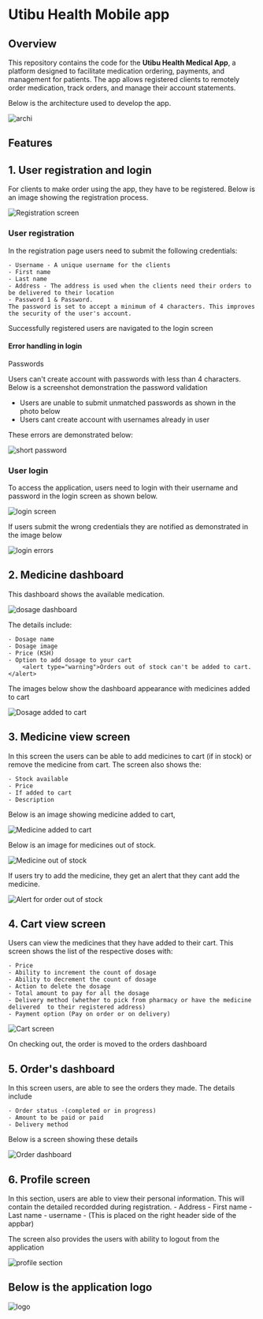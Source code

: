 # Utibu Health Mobile app

## Overview

This repository contains the code for the **Utibu Health Medical App**, a platform designed to facilitate medication ordering, payments, and management for patients. The app allows registered clients to remotely order medication, track orders, and manage their account statements.

Below is the architecture used to develop the app.

![archi](./images/Utibu%20Health%20System%20Architecture.png#width=250)

## Features

## 1. User registration and login

For clients to make order using the app, they have to be registered. Below is an image showing the registration process.

![Registration screen](./images/registration.jpg)

### User registration

In the registration page users need to submit the following credentials:

    - Username - A unique username for the clients
    - First name
    - Last name
    - Address - The address is used when the clients need their orders to be delivered to their location
    - Password 1 & Password.
    The password is set to accept a minimum of 4 characters. This improves the security of the user's account.

Successfully registered users are navigated to the login screen

#### Error handling in login

Passwords

Users can't create account with passwords with less than 4 characters. Below is a screenshot demonstration the password validation

- Users are unable to submit unmatched passwords as shown in the photo below
- Users cant create account with usernames already in user

These errors are demonstrated below:

![short password](./images/registration-errors.jpg)

### User login

To access the application, users need to login with their username and password in the login screen as shown below.

![login screen](./images/login.jpg)

If users submit the wrong credentials they are notified as demonstrated in the image below

![login errors](./images/no%20user.jpg)

## 2. Medicine dashboard

This dashboard shows the available medication.

![dosage dashboard](./images/dashboard.jpg)

The details include:

    - Dosage name
    - Dosage image
    - Price (KSH)
    - Option to add dosage to your cart
        <alert type="warning">Orders out of stock can't be added to cart.</alert>

The images below show the dashboard appearance with medicines added to cart

![Dosage added to cart](./images/dosage-view.jpg)

## 3. Medicine view screen

In this screen the users can be able to add medicines to cart (if in stock) or remove the medicine from cart. The screen also shows the:

    - Stock available
    - Price
    - If added to cart
    - Description

Below is an image showing medicine added to cart,

![Medicine added to cart](./images/added-to-cart.jpg)

Below is an image for medicines out of stock.

![Medicine out of stock](./images/out-of-stock-1.jpg)

If users try to add the medicine, they get an alert that they cant add the medicine.

![Alert for order out of stock](./images/out-of-stock.jpg)

## 4. Cart view screen

Users can view the medicines that they have added to their cart. This screen shows the list of the respective doses with:

    - Price
    - Ability to increment the count of dosage
    - Ability to decrement the count of dosage
    - Action to delete the dosage
    - Total amount to pay for all the dosage
    - Delivery method (whether to pick from pharmacy or have the medicine delivered  to their registered address)
    - Payment option (Pay on order or on delivery)

![Cart screen](./images/cart.jpg)

On checking out, the order is moved to the orders dashboard

## 5. Order's dashboard

In this screen users, are able to see the orders they made. The details include

    - Order status -(completed or in progress)
    - Amount to be paid or paid
    - Delivery method

Below is a screen showing these details

![Order dashboard](./images/orders.jpg)

## 6. Profile screen

In this section, users are able to view their personal information. This will contain the detailed recordded during registration. - Address - First name - Last name - username - (This is placed on the right header side of the appbar)

The screen also provides the users with ability to logout from the application

![profile section](./images/address.jpg)

## Below is the application logo

![logo](./images/logo.png)
